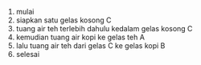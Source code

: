 1. mulai
2. siapkan satu gelas kosong C 
3. tuang air teh terlebih dahulu kedalam gelas kosong C
4. kemudian tuang air kopi ke gelas teh A
5. lalu tuang air teh dari gelas C ke gelas kopi B
6. selesai
